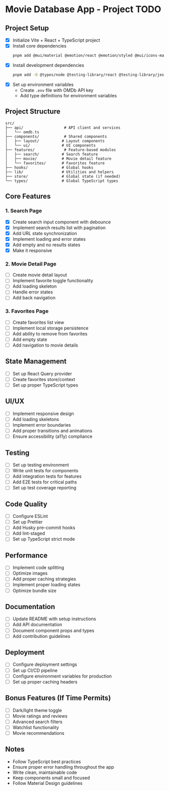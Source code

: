 # Movie Database App - Project TODO

## Project Setup
- [x] Initialize Vite + React + TypeScript project
- [x] Install core dependencies
  ```bash
  pnpm add @mui/material @emotion/react @emotion/styled @mui/icons-material react-router-dom @tanstack/react-query nuqs
  ```
- [x] Install development dependencies
  ```bash
  pnpm add -D @types/node @testing-library/react @testing-library/jest-dom @testing-library/user-event jest @types/jest husky lint-staged prettier
  ```
- [x] Set up environment variables
  - Create `.env` file with OMDb API key
  - Add type definitions for environment variables

## Project Structure
```
src/
├── api/                  # API client and services
│   └── omdb.ts
├── components/           # Shared components
│   ├── layout/          # Layout components
│   └── ui/              # UI components
├── features/             # Feature-based modules
│   ├── search/          # Search feature
│   ├── movie/           # Movie detail feature
│   └── favorites/       # Favorites feature
├── hooks/               # Global hooks
├── lib/                 # Utilities and helpers
├── store/               # Global state (if needed)
└── types/               # Global TypeScript types
```

## Core Features

### 1. Search Page
- [x] Create search input component with debounce
- [x] Implement search results list with pagination
- [x] Add URL state synchronization
- [x] Implement loading and error states
- [x] Add empty and no results states
- [x] Make it responsive

### 2. Movie Detail Page
- [ ] Create movie detail layout
- [ ] Implement favorite toggle functionality
- [ ] Add loading skeleton
- [ ] Handle error states
- [ ] Add back navigation

### 3. Favorites Page
- [ ] Create favorites list view
- [ ] Implement local storage persistence
- [ ] Add ability to remove from favorites
- [ ] Add empty state
- [ ] Add navigation to movie details

## State Management
- [ ] Set up React Query provider
- [ ] Create favorites store/context
- [ ] Set up proper TypeScript types

## UI/UX
- [ ] Implement responsive design
- [ ] Add loading skeletons
- [ ] Implement error boundaries
- [ ] Add proper transitions and animations
- [ ] Ensure accessibility (a11y) compliance

## Testing
- [ ] Set up testing environment
- [ ] Write unit tests for components
- [ ] Add integration tests for features
- [ ] Add E2E tests for critical paths
- [ ] Set up test coverage reporting

## Code Quality
- [ ] Configure ESLint
- [ ] Set up Prettier
- [ ] Add Husky pre-commit hooks
- [ ] Add lint-staged
- [ ] Set up TypeScript strict mode

## Performance
- [ ] Implement code splitting
- [ ] Optimize images
- [ ] Add proper caching strategies
- [ ] Implement proper loading states
- [ ] Optimize bundle size

## Documentation
- [ ] Update README with setup instructions
- [ ] Add API documentation
- [ ] Document component props and types
- [ ] Add contribution guidelines

## Deployment
- [ ] Configure deployment settings
- [ ] Set up CI/CD pipeline
- [ ] Configure environment variables for production
- [ ] Set up proper caching headers

## Bonus Features (If Time Permits)
- [ ] Dark/light theme toggle
- [ ] Movie ratings and reviews
- [ ] Advanced search filters
- [ ] Watchlist functionality
- [ ] Movie recommendations

## Notes
- Follow TypeScript best practices
- Ensure proper error handling throughout the app
- Write clean, maintainable code
- Keep components small and focused
- Follow Material Design guidelines
